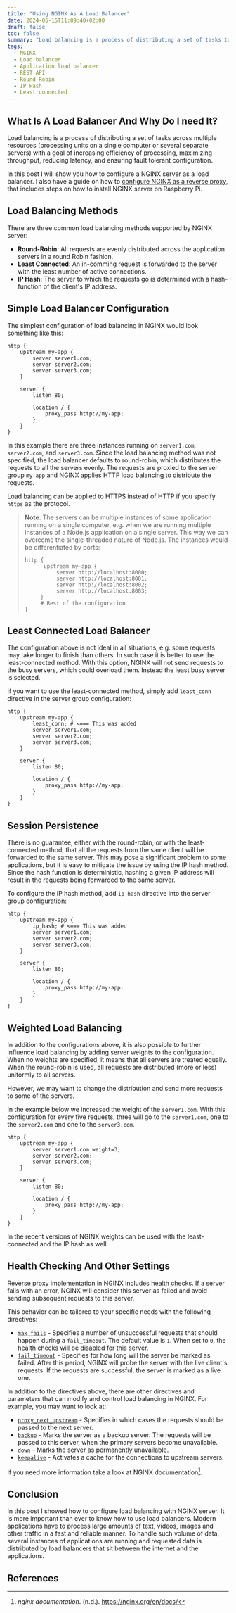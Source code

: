 ```yaml
---
title: "Using NGINX As A Load Balancer"
date: 2024-06-15T11:09:40+02:00
draft: false
toc: false
summary: "Load balancing is a process of distributing a set of tasks to multiple resources (e.g. processing units or servers) with a goal of increasing efficiency of processing, maximizing throughput, reducing latency, and ensuring fault tolerant configuration. In this post we will take a look at how to configure load balancing with NGINX server."
tags:
  - NGINX
  - Load balancer
  - Application load balancer
  - REST API
  - Round Robin
  - IP Hash
  - Least connected
---
```

## What Is A Load Balancer And Why Do I need It?

Load balancing is a process of distributing a set of tasks across multiple resources (processing units on a single computer or several separate servers) with a goal of increasing efficiency of processing, maximizing throughput, reducing latency, and ensuring fault tolerant configuration.

In this post I will show you how to configure a NGINX server as a load balancer. I also have a guide on how to [configure NGINX as a reverse proxy](./nginx-reverse-proxy-for-apps), that includes steps on how to install NGINX server on Raspberry Pi.

## Load Balancing Methods

There are three common load balancing methods supported by NGINX server:
- **Round-Robin**: All requests are evenly distributed across the application servers in a round Robin fashion.
- **Least Connected**: An in-comming request is forwarded to the server with the least number of active connections.
- **IP Hash**: The server to which the requests go is determined with a hash-function of the client's IP address.

## Simple Load Balancer Configuration

The simplest configuration of load balancing in NGINX would look something like this:

```nginx
http {
    upstream my-app {
        server server1.com;
        server server2.com;
        server server3.com;
    }

    server {
        listen 80;

        location / {
            proxy_pass http://my-app;
        }
    }
}
```

In this example there are three instances running on `server1.com`, `server2.com`, and `server3.com`. Since the load balancing method was not specified, the load balancer defaults to round-robin, which distributes the requests to all the servers evenly. The requests are proxied to the server group `my-app` and NGINX applies HTTP load balancing to distribute the requests.

Load balancing can be applied to HTTPS instead of HTTP if you specify `https` as the protocol.

>
> **Note**: The servers can be multiple instances of some application running on a single computer, e.g. when we are running multiple instances of a Node.js application on a single server. This way we can overcome the single-threaded nature of Node.js. The instances would be differentiated by ports:
> ```nginx
> http {
>       upstream my-app {
>           server http://localhost:8000;
>           server http://localhost:8001;
>           server http://localhost:8002;
>           server http://localhost:8003;
>      }
>      # Rest of the configuration
> }
> ```
>

## Least Connected Load Balancer

The configuration above is not ideal in all situations, e.g. some requests may take longer to finish than others. In such case it is better to use the least-connected method. With this option, NGINX will not send requests to the busy servers, which could overload them. Instead the least busy server is selected.

If you want to use the least-connected method, simply add `least_conn` directive in the server group configuration:

```nginx
http {
    upstream my-app {
        least_conn; # <=== This was added
        server server1.com;
        server server2.com;
        server server3.com;
    }

    server {
        listen 80;

        location / {
            proxy_pass http://my-app;
        }
    }
}
```

## Session Persistence

There is no guarantee, either with the round-robin, or with the least-connected method, that all the requests from the same client will be forwarded to the same server. This may pose a significant problem to some applications, but it is easy to mitigate the issue by using the IP hash method. Since the hash function is deterministic, hashing a given IP address will result in the requests being forwarded to the same server.

To configure the IP hash method, add `ip_hash` directive into the server group configuration:

```nginx
http {
    upstream my-app {
        ip_hash; # <=== This was added
        server server1.com;
        server server2.com;
        server server3.com;
    }

    server {
        listen 80;

        location / {
            proxy_pass http://my-app;
        }
    }
}
```

## Weighted Load Balancing

In addition to the configurations above, it is also possible to further influence load balancing by adding server weights to the configuration. When no weights are specified, it means that all servers are treated equally. When the round-robin is used, all requests are distributed (more or less) uniformly to all servers.

However, we may want to change the distribution and send more requests to some of the servers.

In the example below we increased the weight of the `server1.com`. With this configuration for every five requests, three will go to the `server1.com`, one to the `server2.com` and one to the `server3.com`.

```nginx
http {
    upstream my-app {
        server server1.com weight=3;
        server server2.com;
        server server3.com;
    }

    server {
        listen 80;

        location / {
            proxy_pass http://my-app;
        }
    }
}
```

In the recent versions of NGINX weights can be used with the least-connected and the IP hash as well.

## Health Checking And Other Settings

Reverse proxy implementation in NGINX includes health checks. If a server fails with an error, NGINX will consider this server as failed and avoid sending subsequent requests to this server.

This behavior can be tailored to your specific needs with the following directives:
- [`max_fails`](https://nginx.org/en/docs/http/ngx_http_upstream_module.html#server) - Specifies a number of unsuccessful requests that should happen during a `fail_timeout`. The default value is `1`. When set to `0`, the health checks will be disabled for this server.
- [`fail_timeout`](https://nginx.org/en/docs/http/ngx_http_upstream_module.html#server) - Specifies for how long will the server be marked as failed. After this period, NGINX will probe the server with the live client's requests. If the requests are successful, the server is marked as a live one.

In addition to the directives above, there are other directives and parameters that can modify and control load balancing in NGINX. For example, you may want to look at:
- [`proxy_next_upstream`](https://nginx.org/en/docs/http/ngx_http_proxy_module.html#proxy_next_upstream) - Specifies in which cases the requests should be passed to the next server.
- [`backup`](https://nginx.org/en/docs/http/ngx_http_upstream_module.html#server) - Marks the server as a backup server. The requests will be passed to this server, when the primary servers become unavailable.
- [`down`](https://nginx.org/en/docs/http/ngx_http_upstream_module.html#server) - Marks the server as permanently unavailable.
- [`keepalive`](https://nginx.org/en/docs/http/ngx_http_upstream_module.html#keepalive) - Activates a cache for the connections to upstream servers.

If you need more information take a look at NGINX documentation[^1].

## Conclusion

In this post I showed how to configure load balancing with NGINX server. It is more important than ever to know how to use load balancers. Modern applications have to process large amounts of text, videos, images and other traffic in a fast and reliable manner. To handle such volume of data, several instances of applications are running and requested data is distributed by load balancers that sit between the internet and the applications.

## References

[^1]: _nginx documentation_. (n.d.). https://nginx.org/en/docs/
